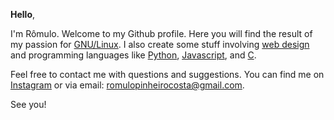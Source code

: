  <b>Hello</b>,</br>
 
I'm Rômulo. Welcome to my Github profile. Here you will find the result of my passion for [GNU/Linux](https://github.com/PinheiroCosta/MyScripts). I also create some stuff involving [web design](https://codepen.io/pinheirocosta) and programming languages like [Python](https://github.com/PinheiroCosta/rombot), [Javascript](https://github.com/PinheiroCosta/javascript-algorithms), and [C](https://github.com/PinheiroCosta/cnestesia).

Feel free to contact me with questions and suggestions. You can find me on [Instagram](https://www.instagram.com/rompinheiro/) or via email: romulopinheirocosta@gmail.com.

See you!
